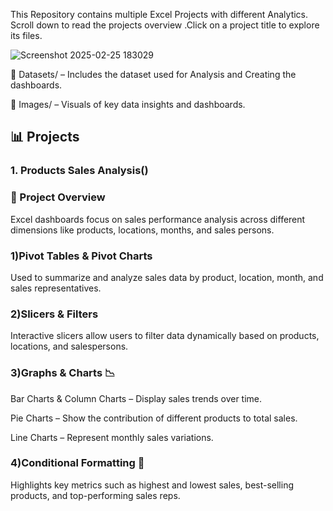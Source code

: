This Repository contains multiple Excel Projects with different Analytics. Scroll down to read the projects overview .Click on a project title to explore its files.

![Screenshot 2025-02-25 183029](https://github.com/user-attachments/assets/c3effec2-fd3e-43af-894f-190ca051a864)

📂 Datasets/ –
Includes the dataset used for Analysis and Creating the dashboards.

📂 Images/ –
Visuals of key data insights and dashboards.

## 📊 Projects
### 1. Products Sales Analysis()
### 📌 Project Overview
Excel dashboards focus on sales performance analysis across different dimensions like products, locations, months, and sales persons.
### 1)Pivot Tables & Pivot Charts

Used to summarize and analyze sales data by product, location, month, and sales representatives.

### 2)Slicers & Filters

Interactive slicers allow users to filter data dynamically based on products, locations, and salespersons.

### 3)Graphs & Charts 📉

Bar Charts & Column Charts – Display sales trends over time.

Pie Charts – Show the contribution of different products to total sales.

Line Charts – Represent monthly sales variations.

### 4)Conditional Formatting 🎨

Highlights key metrics such as highest and lowest sales, best-selling products, and top-performing sales reps.
